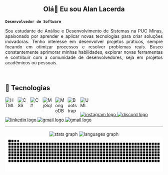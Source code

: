 <h2 align="center">Olá👋 Eu sou Alan Lacerda</h2>

**`Desenvolvedor de Software`**  

<p align="justify">Sou estudante de Análise e Desenvolvimento de Sistemas na PUC Minas, apaixonado por aprender e aplicar novas tecnologias para criar soluções inovadoras. Tenho interesse em desenvolver projetos práticos, sempre focando em otimizar processos e resolver problemas reais. Busco constantemente aprimorar minhas habilidades, explorar novas ferramentas e contribuir com a comunidade de desenvolvedores, seja em projetos acadêmicos ou pessoais.</p>
</br>

## 🚀 Tecnologias
<img 
    align="left" 
    alt="HTML"
    title="HTML" 
    width="30px" 
    style="padding-right: 10px;" 
    src="https://cdn.jsdelivr.net/gh/devicons/devicon@latest/icons/html5/html5-original.svg" 
/>
<img 
    align="left" 
    alt="CSS" 
    title="CSS"
    width="30px" 
    style="padding-right: 10px;" 
    src="https://cdn.jsdelivr.net/gh/devicons/devicon@latest/icons/css3/css3-original.svg" 
/>
<img 
    align="left" 
    alt="C#" 
    title="C#"
    width="30px" 
    style="padding-right: 10px;" 
    src="https://cdn.jsdelivr.net/gh/devicons/devicon@latest/icons/csharp/csharp-original.svg" 
/>
<img 
    align="left" 
    alt="MySql"
    title="MySql" 
    width="30px" 
    style="padding-right: 10px;" 
    src="https://cdn.jsdelivr.net/gh/devicons/devicon@latest/icons/mysql/mysql-original.svg" 
/>
<img 
    align="left" 
    alt="MongoDB"
    title="MongoDB" 
    width="30px" 
    style="padding-right: 10px;" 
    src="https://cdn.jsdelivr.net/gh/devicons/devicon@latest/icons/mongodb/mongodb-original-wordmark.svg" 
/>
<img 
    align="left" 
    alt="Bootstrap"
    title="Bootstrap" 
    width="30px" 
    style="padding-right: 10px;" 
    src="https://cdn.jsdelivr.net/gh/devicons/devicon@latest/icons/bootstrap/bootstrap-original.svg" 
/>
<img 
    align="left" 
    alt="UML"
    title="UML" 
    width="30px" 
    style="padding-right: 10px;" 
    src="https://cdn.jsdelivr.net/gh/devicons/devicon@latest/icons/unifiedmodelinglanguage/unifiedmodelinglanguage-original.svg" 
/>
<br/>

##

<div align="start">
  <a href="" target="_blank">
    <img src="https://img.shields.io/static/v1?message=Instagram&logo=instagram&label=&color=E4405F&logoColor=white&labelColor=&style=for-the-badge" height="35" alt="instagram logo"  />
  </a>
  <a href="" target="_blank">
    <img src="https://img.shields.io/static/v1?message=Discord&logo=discord&label=&color=7289DA&logoColor=white&labelColor=&style=for-the-badge" height="35" alt="discord logo"  />
  </a>
  <a href="" target="_blank">
    <img src="https://img.shields.io/static/v1?message=LinkedIn&logo=linkedin&label=&color=0077B5&logoColor=white&labelColor=&style=for-the-badge" height="35" alt="linkedin logo"  />
  </a>
  <a href="alan.arantes.dev@gmail.com" target="_blank">
    <img src="https://img.shields.io/static/v1?message=Gmail&logo=gmail&label=&color=D14836&logoColor=white&labelColor=&style=for-the-badge" height="35" alt="gmail logo"  />
  </a>
  <a href="https://wa.me/qr/7NJEPBDUKEYYG1" target="_blank">
    <img src="https://img.shields.io/badge/WhatsApp-25D366?style=for-the-badge&logo=whatsapp&logoColor=white" height="35" alt="gmail logo"  />
  </a>
</div>

---
<div align="center">
  <img src="https://github-readme-stats.vercel.app/api?username=alanrantes&hide_title=true&hide_rank=false&show_icons=true&include_all_commits=true&count_private=true&disable_animations=false&theme=radical&locale=pt-br&hide_border=true" width= "42%" height="150" alt="stats graph"  />
  <img src="https://github-readme-stats.vercel.app/api/top-langs?username=alanrantes&locale=pt-br&hide_title=true&layout=compact&card_width=320&langs_count=5&theme=radical&hide_border=true" width= "42%" height="150" alt="languages graph"  />
</div>

<picture align="center">
  <source media="(prefers-color-scheme: dark)" srcset="https://raw.githubusercontent.com/alanrantes/alanrantes/output/github-contribution-grid-snake-dark.svg">
  <source media="(prefers-color-scheme: light)" srcset="https://raw.githubusercontent.com/alanrantes/alanrantes/output/github-contribution-grid-snake-dark.svg">
  <img align="center" alt="github contribution grid snake animation" src="https://raw.githubusercontent.com/alanrantes/alanrantes/output/github-contribution-grid-snake.svg">
</picture>
